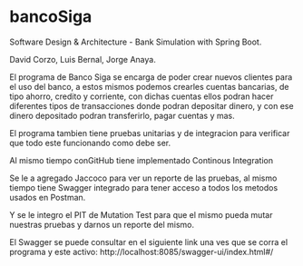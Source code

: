 # bancoSiga
Software Design &amp; Architecture - Bank Simulation with Spring Boot.

David Corzo, Luis Bernal, Jorge Anaya.

El programa de Banco Siga se encarga de poder crear nuevos clientes para el uso del banco, a estos mismos podemos crearles cuentas bancarias, de tipo ahorro, credito y corriente, con dichas cuentas ellos podran hacer diferentes tipos de transacciones donde podran depositar dinero, y con ese dinero depositado podran transferirlo, pagar cuentas y mas. 

El programa tambien tiene pruebas unitarias y de integracion para verificar que todo este funcionando como debe ser.

Al mismo tiempo conGitHub tiene implementado Continous Integration

Se le a agregado Jaccoco para ver un reporte de las pruebas, al mismo tiempo tiene Swagger integrado para tener acceso a todos los metodos usados en Postman.

Y se le integro el PIT de Mutation Test para que el mismo pueda mutar nuestras pruebas y darnos un reporte del mismo.

El Swagger se puede consultar en el siguiente link una ves que se corra el programa y este activo: http://localhost:8085/swagger-ui/index.html#/
